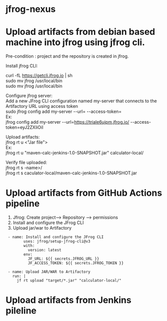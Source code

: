 # jfrog-nexus

# Upload artifacts from debian based machine into jfrog using jfrog cli.  
Pre-condition : project and the repository is created in jfrog.  

Install jfrog CLI:  

curl -fL https://getcli.jfrog.io | sh  
sudo mv jfrog /usr/local/bin  
sudo mv jfrog /usr/local/bin  

Configure jfrog server:  
Add a new JFrog CLI configuration named my-server that connects to the Artifactory URL using access token  
sudo jfrog config add my-server  --url=<jfrog url> --access-token= <jfrog access token>  
Ex:   
jfrog config add my-server  --url=https://triale6ujpm.jfrog.io/  --access-token=eyJ2ZXIiOiI  


Upload artifacts:  
jfrog rt u <"Jar file"> <Repo-name>  
Ex:  
jfrog rt u   "maven-calc-jenkins-1.0-SNAPSHOT.jar" calculator-local/  

Verify file uploaded:  
jfrog rt s <repo>-name>/<artifact-name>  
jfrog rt s caculator-local/maven-calc-jenkins-1.0-SNAPSHOT.jar  


# Upload artifacts from GitHub Actions pipeline  
1. Jfrog: Create project--> Repository --> permissions
2. Install and configure the JFrog CLI
3. Upload jar/war to Artifactory
```
 - name: Install and configure the JFrog CLI
        uses: jfrog/setup-jfrog-cli@v3
        with:
          version: latest
        env:
          JF_URL: ${{ secrets.JFROG_URL }}
          JF_ACCESS_TOKEN: ${{ secrets.JFROG_TOKEN }}

 - name: Upload JAR/WAR to Artifactory
   run: |
     jf rt upload "target/*.jar" "calculator-local/"
```

# Upload artifacts from Jenkins pileline  
